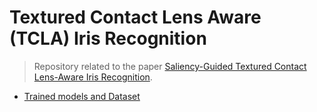 # Textured Contact Lens Aware (TCLA) Iris Recognition

> Repository related to the paper [Saliency-Guided Textured Contact Lens-Aware Iris Recognition](https://openaccess.thecvf.com/content/WACV2022W/MAP-A/papers/Parzianello_Saliency-Guided_Textured_Contact_Lens-Aware_Iris_Recognition_WACVW_2022_paper.pdf).

+ [Trained models and Dataset](https://drive.google.com/drive/folders/1P6lAFJNji3gn1yzapBd70fCwewbyRnWH?usp=sharing)
